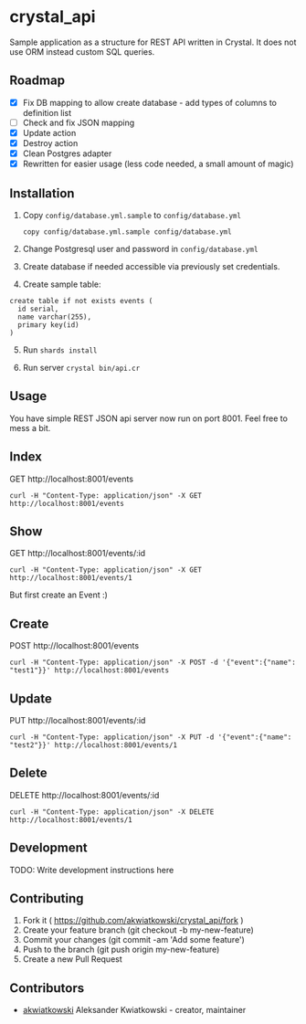 # crystal_api

Sample application as a structure for REST API written in Crystal.
It does not use ORM instead custom SQL queries.

## Roadmap

- [x] Fix DB mapping to allow create database - add types of columns to definition list
- [ ] Check and fix JSON mapping
- [x] Update action
- [x] Destroy action
- [x] Clean Postgres adapter
- [x] Rewritten for easier usage (less code needed, a small amount of magic)

## Installation

1. Copy `config/database.yml.sample` to `config/database.yml`

   `copy config/database.yml.sample config/database.yml`

2. Change Postgresql user and password in `config/database.yml`

3. Create database if needed accessible via previously set credentials.

4. Create sample table:

```
create table if not exists events (
  id serial,
  name varchar(255),
  primary key(id)
)
```

5. Run `shards install`

6. Run server `crystal bin/api.cr`

## Usage

You have simple REST JSON api server now run on port 8001. Feel free to mess a bit.

## Index

GET http://localhost:8001/events

```
curl -H "Content-Type: application/json" -X GET http://localhost:8001/events
```

## Show

GET http://localhost:8001/events/:id

```
curl -H "Content-Type: application/json" -X GET http://localhost:8001/events/1
```

But first create an Event :)

## Create

POST http://localhost:8001/events

```
curl -H "Content-Type: application/json" -X POST -d '{"event":{"name": "test1"}}' http://localhost:8001/events
```

## Update

PUT http://localhost:8001/events/:id

```
curl -H "Content-Type: application/json" -X PUT -d '{"event":{"name": "test2"}}' http://localhost:8001/events/1
```

## Delete

DELETE http://localhost:8001/events/:id

```
curl -H "Content-Type: application/json" -X DELETE http://localhost:8001/events/1
```


## Development

TODO: Write development instructions here

## Contributing

1. Fork it ( https://github.com/akwiatkowski/crystal_api/fork )
2. Create your feature branch (git checkout -b my-new-feature)
3. Commit your changes (git commit -am 'Add some feature')
4. Push to the branch (git push origin my-new-feature)
5. Create a new Pull Request

## Contributors

- [akwiatkowski](https://github.com/akwiatkowski) Aleksander Kwiatkowski - creator, maintainer
